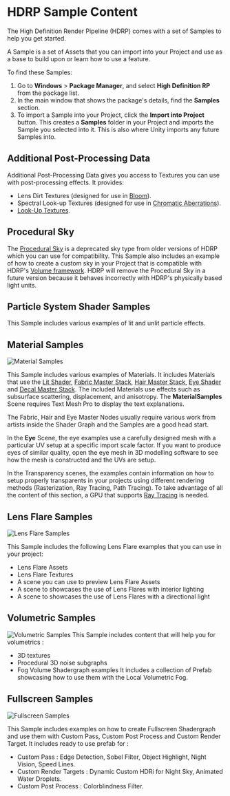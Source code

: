 # HDRP Sample Content

The High Definition Render Pipeline (HDRP) comes with a set of Samples to help you get started.

A Sample is a set of Assets that you can import into your Project and use as a base to build upon or learn how to use a feature.

To find these Samples:

1. Go to **Windows** > **Package Manager**, and select **High Definition RP** from the package list.
2. In the main window that shows the package's details, find the **Samples** section.
3. To import a Sample into your Project, click the **Import into Project** button. This creates a **Samples** folder in your Project and imports the Sample you selected into it. This is also where Unity imports any future Samples into.

## Additional Post-Processing Data

Additional Post-Processing Data gives you access to Textures you can use with post-processing effects. It provides:

- Lens Dirt Textures (designed for use in [Bloom](Post-Processing-Bloom.md)).
- Spectral Look-up Textures (designed for use in [Chromatic Aberrations](Post-Processing-Chromatic-Aberration.md)).
- [Look-Up Textures](Authoring-LUTs.md).

## Procedural Sky

The [Procedural Sky](Override-Procedural-Sky.md) is a deprecated sky type from older versions of HDRP which you can use for compatibility. This Sample also includes an example of how to create a custom sky in your Project that is compatible with HDRP's [Volume framework](Volumes.md). HDRP will remove the Procedural Sky in a future version because it behaves incorrectly with HDRP's physically based light units.

## Particle System Shader Samples

This Sample includes various examples of lit and unlit particle effects.

## Material Samples

![Material Samples](Images/MaterialSamples.png)

This Sample includes various examples of Materials. It includes Materials that use the [Lit Shader](Lit-Shader.md), [Fabric Master Stack](master-stack-fabric.md), [Hair Master Stack](master-stack-hair.md), [Eye Shader](eye-shader.md) and [Decal Master Stack](master-stack-decal.md). The included Materials use effects such as subsurface scattering, displacement, and anisotropy. The **MaterialSamples** Scene requires Text Mesh Pro to display the text explanations.

The Fabric, Hair and Eye Master Nodes usually require various work from artists inside the Shader Graph and the Samples are a good head start.

In the **Eye** Scene, the eye examples use a carefully designed mesh with a particular UV setup at a specific import scale factor. If you want to produce eyes of similar quality, open the eye mesh in 3D modelling software to see how the mesh is constructed and the UVs are setup.

In the Transparency scenes, the examples contain information on how to setup properly transparents in your projects using different rendering methods (Rasterization, Ray Tracing, Path Tracing).
To take advantage of all the content of this section, a GPU that supports [Ray Tracing](Ray-Tracing-Getting-Started.md) is needed.

## Lens Flare Samples

![Lens Flare Samples](Images/LensFlareSamples.png)

This Sample includes the following Lens Flare examples that you can use in your project:
- Lens Flare Assets
- Lens Flare Textures
- A scene you can use to preview Lens Flare Assets
- A scene to showcases the use of Lens Flares with interior lighting
- A scene to showcases the use of Lens Flares with a directional light

## Volumetric Samples

![Volumetric Samples](Images/VolumetricSamples.png)
This Sample includes content that will help you for volumetrics :
- 3D textures
- Procedural 3D noise subgraphs
- Fog Volume Shadergraph examples
It includes a collection of Prefab showcasing how to use them with the Local Volumetric Fog.

## Fullscreen Samples
![Fullscreen Samples](Images/FullscreenSamples.png)

This Sample includes examples on how to create Fullscreen Shadergraph and use them with Custom Pass, Custom Post Process and Custom Render Target.
It includes ready to use prefab for :
- Custom Pass : Edge Detection, Sobel Filter, Object Highlight, Night Vision, Speed Lines.
- Custom Render Targets : Dynamic Custom HDRi for Night Sky, Animated Water Droplets.
- Custom Post Process : Colorblindness Filter.

